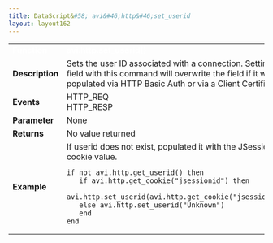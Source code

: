 ```yaml
---
title: DataScript&#58; avi&#46;http&#46;set_userid
layout: layout162
---
```

<table class="table table-hover table table-bordered table-hover">  
<tbody>       
<tr>   
<td><font size="3" color="white"><strong>Function</strong></font></td>
<td><font color="white"><b>avi.http.set_userid()</b></font></td>
</tr>
<tr>   
<td><font size="3"><strong>Description</strong></font></td>
<td>Sets the user ID associated with a connection. Setting this field with this command will overwrite the field if it was populated via HTTP Basic Auth or via a Client Certificate.</td>
</tr>
<tr>   
<td><font size="3"><strong>Events</strong></font></td>
<td>HTTP_REQ<br> HTTP_RESP</td>
</tr>
<tr>   
<td><font size="3"><strong>Parameter</strong></font></td>
<td>None</td>
</tr>
<tr>   
<td><font size="3"><strong>Returns</strong></font></td>
<td>No value returned</td>
</tr>
<tr>   
<td><font size="3"><strong>Example</strong></font></td>
<td>If userid does not exist, populated it with the JSessionID cookie value.<br> 
<!-- Crayon Syntax Highlighter v2.7.1 --> <pre><code class="language-lua">if not avi.http.get_userid() then
   if avi.http.get_cookie("jsessionid") then
      avi.http.set_userid(avi.http.get_cookie("jsessionid"))
   else avi.http.set_userid("Unknown")
   end
end</code></pre> 
<!-- [Format Time: 0.0030 seconds] --></td>
</tr>
</tbody>
</table> 